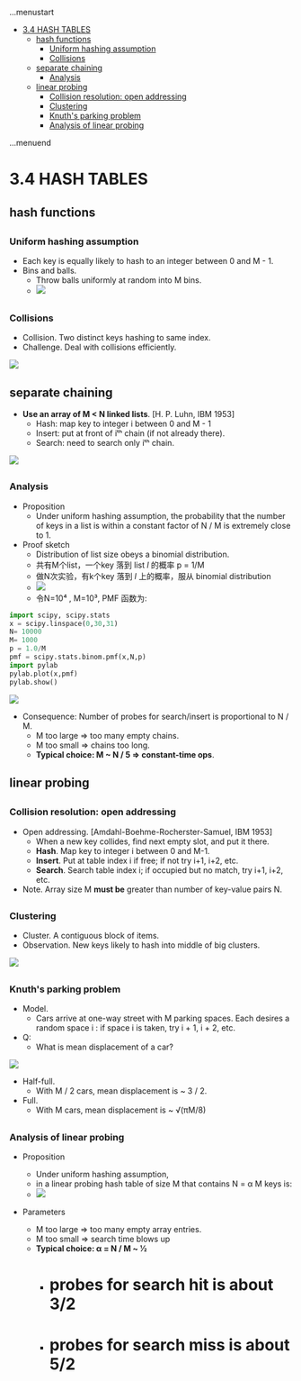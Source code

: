 ...menustart

 - [3.4 HASH TABLES](#b1d2be64b8e22579873ae5a2374af5e7)
     - [hash functions](#9a8132e3af6bfede36d4c47b3debc144)
         - [Uniform hashing assumption](#b75a0b08f1f8b9d1b5674473a56b947d)
         - [Collisions](#0289e2bf1c12517b3df378089036ca81)
     - [separate chaining](#57ce7d434d28b0136eaf7946e7c41d39)
         - [Analysis](#739e6d2a73723ec7b1919fa5a51f9b07)
     - [linear probing](#52e5c1097204596b99fe5b017f034610)
         - [Collision resolution: open addressing](#5c4e28381d69187fa0c07eebc8db352a)
         - [Clustering](#de3a31857992c01e9d9a1139971b66bc)
         - [Knuth's parking problem](#2d6ab71801bd058747c3b85fc4ab03c5)
         - [Analysis of linear probing](#b609a1736a398fa3f648d959048caab5)

...menuend


<h2 id="b1d2be64b8e22579873ae5a2374af5e7"></h2>


# 3.4 HASH TABLES

<h2 id="9a8132e3af6bfede36d4c47b3debc144"></h2>


## hash functions

<h2 id="b75a0b08f1f8b9d1b5674473a56b947d"></h2>


### Uniform hashing assumption

 - Each key is equally likely to hash to an integer between 0 and M - 1.
 - Bins and balls.
    - Throw balls uniformly at random into M bins.
    - ![](../imgs/algorI_hash_uniform_binball.png)

<h2 id="0289e2bf1c12517b3df378089036ca81"></h2>


### Collisions

 - Collision. Two distinct keys hashing to same index.
 - Challenge. Deal with collisions efficiently.

![](../imgs/algorI_hash_collision.png)


<h2 id="57ce7d434d28b0136eaf7946e7c41d39"></h2>


## separate chaining

 - **Use an array of M < N linked lists**. [H. P. Luhn, IBM 1953]
    - Hash: map key to integer i between 0 and M - 1
    - Insert: put at front of iᵗʰ chain (if not already there).
    - Search: need to search only iᵗʰ chain.


![](../imgs/algorI_hash_sep_chaining.png)


<h2 id="739e6d2a73723ec7b1919fa5a51f9b07"></h2>


### Analysis

 - Proposition
    - Under uniform hashing assumption, the probability that the number of keys in a list is within a constant factor of N / M is extremely close to 1.
 - Proof sketch
    - Distribution of list size obeys a binomial distribution.
    - 共有M个list，一个key 落到 list *l* 的概率 p = 1/M
    - 做N次实验，有k个key 落到 *l* 上的概率，服从 binomial distribution
    - ![](../imgs/algorI_hash_sep_chain_proof.png)
    - 令N=10⁴ , M=10³, PMF 函数为:

```python
import scipy, scipy.stats
x = scipy.linspace(0,30,31)
N= 10000
M= 1000
p = 1.0/M
pmf = scipy.stats.binom.pmf(x,N,p)
import pylab
pylab.plot(x,pmf)
pylab.show()
```

![](../imgs/algorI_hash_sep_chain_proof_pmf.png)

 - Consequence: Number of probes for search/insert is proportional to N / M.
    - M too large ⇒ too many empty chains.
    - M too small ⇒ chains too long.
    - **Typical choice: M ~ N / 5 ⇒ constant-time ops**.

<h2 id="52e5c1097204596b99fe5b017f034610"></h2>


## linear probing

<h2 id="5c4e28381d69187fa0c07eebc8db352a"></h2>


### Collision resolution: open addressing

 - Open addressing. [Amdahl-Boehme-Rocherster-Samuel, IBM 1953]
    - When a new key collides, find next empty slot, and put it there.
    - **Hash**. Map key to integer i between 0 and M-1.
    - **Insert**. Put at table index i if free; if not try i+1, i+2, etc.
    - **Search**. Search table index i; if occupied but no match, try i+1, i+2, etc.
 - Note. Array size M **must be** greater than number of key-value pairs N.
 
<h2 id="de3a31857992c01e9d9a1139971b66bc"></h2>


### Clustering

 - Cluster. A contiguous block of items.
 - Observation. New keys likely to hash into middle of big clusters.

![](../imgs/algorI_hash_openaddr_cluster.png)

<h2 id="2d6ab71801bd058747c3b85fc4ab03c5"></h2>


### Knuth's parking problem

 - Model. 
    - Cars arrive at one-way street with M parking spaces.  Each desires a random space i : if space i is taken, try i + 1, i + 2, etc.
 - Q:
    - What is mean displacement of a car?

![](../imgs/algorI_hash_knuth_packingproblem.png)

 - Half-full. 
    - With M / 2 cars, mean displacement is ~ 3 / 2.
 - Full. 
    - With M cars, mean displacement is ~ √(πM/8)

<h2 id="b609a1736a398fa3f648d959048caab5"></h2>


### Analysis of linear probing

 - Proposition
    - Under uniform hashing assumption, 
    - in a linear probing hash table of size M that contains N = α M keys is:
    - ![](../imgs/algorI_hash_linear_probe_0.png)

 - Parameters
    - M too large ⇒ too many empty array entries.
    - M too small ⇒ search time blows up
    - **Typical choice: α = N / M ~ 1⁄2** 
        - # probes for search hit is about 3/2
        - # probes for search miss is about 5/2




     









